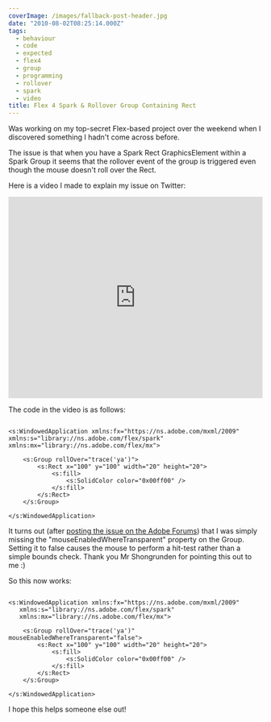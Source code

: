 ```yaml
---
coverImage: /images/fallback-post-header.jpg
date: "2010-08-02T08:25:14.000Z"
tags:
  - behaviour
  - code
  - expected
  - flex4
  - group
  - programming
  - rollover
  - spark
  - video
title: Flex 4 Spark & Rollover Group Containing Rect
---
```


Was working on my top-secret Flex-based project over the weekend when I discovered something I hadn't come across before.

<!-- more -->

The issue is that when you have a Spark Rect GraphicsElement within a Spark Group it seems that the rollover event of the group is triggered even though the mouse doesn't roll over the Rect.

Here is a video I made to explain my issue on Twitter:

<iframe width="100%" height="400" src="https://www.youtube.com/embed/9Ku4xY7vfyw" frameborder="0" allow="accelerometer; autoplay; clipboard-write; encrypted-media; gyroscope; picture-in-picture" allowfullscreen></iframe>

The code in the video is as follows:

```

<s:WindowedApplication xmlns:fx="https://ns.adobe.com/mxml/2009"
xmlns:s="library://ns.adobe.com/flex/spark"
xmlns:mx="library://ns.adobe.com/flex/mx">

    <s:Group rollOver="trace('ya')">
    	<s:Rect x="100" y="100" width="20" height="20">
    		<s:fill>
    			<s:SolidColor color="0x00ff00" />
    		</s:fill>
    	</s:Rect>
    </s:Group>

</s:WindowedApplication>

```

It turns out (after [posting the issue on the Adobe Forums](https://forums.adobe.com/message/3017631#3017631)) that I was simply missing the "mouseEnabledWhereTransparent" property on the Group. Setting it to false causes the mouse to perform a hit-test rather than a simple bounds check. Thank you Mr Shongrunden for pointing this out to me :)

So this now works:

```

<s:WindowedApplication xmlns:fx="https://ns.adobe.com/mxml/2009"
   xmlns:s="library://ns.adobe.com/flex/spark"
   xmlns:mx="library://ns.adobe.com/flex/mx">

	<s:Group rollOver="trace('ya')" mouseEnabledWhereTransparent="false">
		<s:Rect x="100" y="100" width="20" height="20">
			<s:fill>
				<s:SolidColor color="0x00ff00" />
			</s:fill>
		</s:Rect>
	</s:Group>

</s:WindowedApplication>

```

I hope this helps someone else out!
